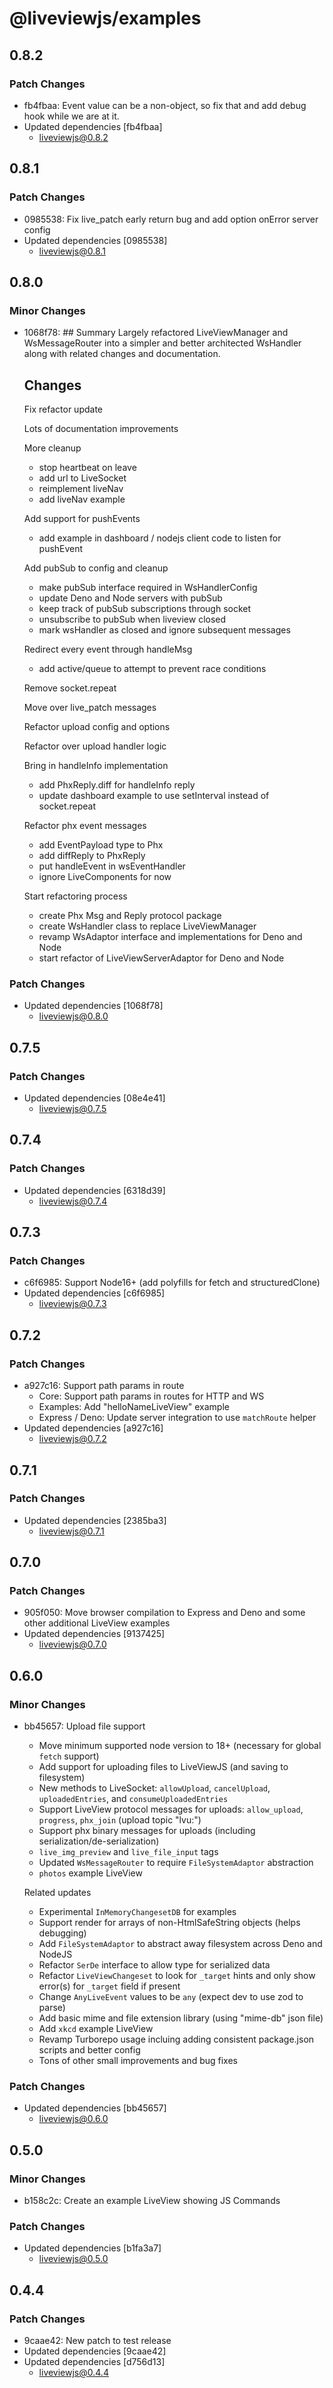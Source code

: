 # @liveviewjs/examples

## 0.8.2

### Patch Changes

- fb4fbaa: Event value can be a non-object, so fix that and add debug hook while we are at it.
- Updated dependencies [fb4fbaa]
  - liveviewjs@0.8.2

## 0.8.1

### Patch Changes

- 0985538: Fix live_patch early return bug and add option onError server config
- Updated dependencies [0985538]
  - liveviewjs@0.8.1

## 0.8.0

### Minor Changes

- 1068f78: ## Summary
  Largely refactored LiveViewManager and WsMessageRouter into a simpler and better architected WsHandler along with related changes and documentation.

  ## Changes

  Fix refactor update

  Lots of documentation improvements

  More cleanup

  - stop heartbeat on leave
  - add url to LiveSocket
  - reimplement liveNav
  - add liveNav example

  Add support for pushEvents

  - add example in dashboard / nodejs client code to listen for pushEvent

  Add pubSub to config and cleanup

  - make pubSub interface required in WsHandlerConfig
  - update Deno and Node servers with pubSub
  - keep track of pubSub subscriptions through socket
  - unsubscribe to pubSub when liveview closed
  - mark wsHandler as closed and ignore subsequent messages

  Redirect every event through handleMsg

  - add active/queue to attempt to prevent race conditions

  Remove socket.repeat

  Move over live_patch messages

  Refactor upload config and options

  Refactor over upload handler logic

  Bring in handleInfo implementation

  - add PhxReply.diff for handleInfo reply
  - update dashboard example to use setInterval instead of socket.repeat

  Refactor phx event messages

  - add EventPayload type to Phx
  - add diffReply to PhxReply
  - put handleEvent in wsEventHandler
  - ignore LiveComponents for now

  Start refactoring process

  - create Phx Msg and Reply protocol package
  - create WsHandler class to replace LiveViewManager
  - revamp WsAdaptor interface and implementations for Deno and Node
  - start refactor of LiveViewServerAdaptor for Deno and Node

### Patch Changes

- Updated dependencies [1068f78]
  - liveviewjs@0.8.0

## 0.7.5

### Patch Changes

- Updated dependencies [08e4e41]
  - liveviewjs@0.7.5

## 0.7.4

### Patch Changes

- Updated dependencies [6318d39]
  - liveviewjs@0.7.4

## 0.7.3

### Patch Changes

- c6f6985: Support Node16+ (add polyfills for fetch and structuredClone)
- Updated dependencies [c6f6985]
  - liveviewjs@0.7.3

## 0.7.2

### Patch Changes

- a927c16: Support path params in route
  - Core: Support path params in routes for HTTP and WS
  - Examples: Add "helloNameLiveView" example
  - Express / Deno: Update server integration to use `matchRoute` helper
- Updated dependencies [a927c16]
  - liveviewjs@0.7.2

## 0.7.1

### Patch Changes

- Updated dependencies [2385ba3]
  - liveviewjs@0.7.1

## 0.7.0

### Patch Changes

- 905f050: Move browser compilation to Express and Deno and some other additional LiveView examples
- Updated dependencies [9137425]
  - liveviewjs@0.7.0

## 0.6.0

### Minor Changes

- bb45657: Upload file support

  - Move minimum supported node version to 18+ (necessary for global `fetch` support)
  - Add support for uploading files to LiveViewJS (and saving to filesystem)
  - New methods to LiveSocket: `allowUpload`, `cancelUpload`, `uploadedEntries`, and `consumeUploadedEntries`
  - Support LiveView protocol messages for uploads: `allow_upload`, `progress`, `phx_join` (upload topic "lvu:")
  - Support phx binary messages for uploads (including serialization/de-serialization)
  - `live_img_preview` and `live_file_input` tags
  - Updated `WsMessageRouter` to require `FileSystemAdaptor` abstraction
  - `photos` example LiveView

  Related updates

  - Experimental `InMemoryChangesetDB` for examples
  - Support render for arrays of non-HtmlSafeString objects (helps debugging)
  - Add `FileSystemAdaptor` to abstract away filesystem across Deno and NodeJS
  - Refactor `SerDe` interface to allow type for serialized data
  - Refactor `LiveViewChangeset` to look for `_target` hints and only show error(s) for `_target` field if present
  - Change `AnyLiveEvent` values to be `any` (expect dev to use zod to parse)
  - Add basic mime and file extension library (using "mime-db" json file)
  - Add `xkcd` example LiveView
  - Revamp Turborepo usage incluing adding consistent package.json scripts and better config
  - Tons of other small improvements and bug fixes

### Patch Changes

- Updated dependencies [bb45657]
  - liveviewjs@0.6.0

## 0.5.0

### Minor Changes

- b158c2c: Create an example LiveView showing JS Commands

### Patch Changes

- Updated dependencies [b1fa3a7]
  - liveviewjs@0.5.0

## 0.4.4

### Patch Changes

- 9caae42: New patch to test release
- Updated dependencies [9caae42]
- Updated dependencies [d756d13]
  - liveviewjs@0.4.4
